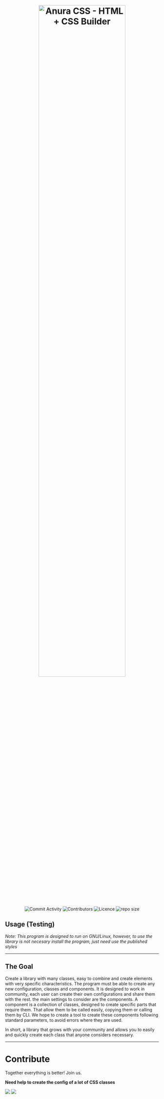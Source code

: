<h1 align="center">
  <img src="https://github.com/juampam/anura-css/blob/master/program/styles/anura.png?sanitize=true" alt="Anura CSS - HTML + CSS Builder" width="75%">
</h1>

<div align="center">

![Commit Activity](https://img.shields.io/github/commit-activity/w/juampam/anura?style=for-the-badge)
![Contributors](https://img.shields.io/github/contributors/juampam/anura?style=for-the-badge)
![Licence](https://img.shields.io/github/license/juampam/anura?style=for-the-badge)
![repo size](https://img.shields.io/github/repo-size/juampam/anura?style=for-the-badge)

</div>     

## Usage (Testing)

*Note: This program is designed to run on GNU/Linux, however, to use the library is not necesary install the program, just need use the published styles*

---
## The Goal

Create a library with many classes, easy to combine and create elements with very specific characteristics. The program must be able to create any new configuration, classes and components. It is designed to work in community, each user can create their own configurations and share them with the rest. the main settings to consider are the components. A component is a collection of classes, designed to create specific parts that require them. That allow them to be called easily, copying them or calling them by CLI. We hope to create a tool to create these components following standard parameters, to avoid errors where they are used.

In short, a library that grows with your community and allows you to easily and quickly create each class that anyone considers necessary.

---
# Contribute 

Together everything is better! Join us.

**Need help to create the config of a lot of CSS classes**

[<img src="https://img.shields.io/badge/Discord-7289DA?style=flat&logo=discord&logoColor=white"/>](https://discord.gg/22XF2sGC)
[<img src="https://img.shields.io/badge/Telegram-2CA5E0?style=flat&logo=telegram&logoColor=white"/>](https://t.me/+axasghbryK9mMWIx)




